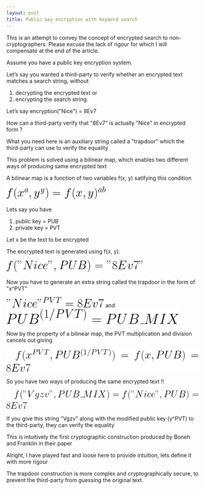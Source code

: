 ```yaml
---
layout: post
title: Public key encryption with keyword search
---
```


This is an attempt to convey the concept of encrypted search to non-cryptographers. Please excuse the lack of rigour for which I will compensate at the end of the article.

Assume you have a public key encryption system.

Let’s say you wanted a third-party to verify whether an encrypted text matches a search string, without 
1. decrypting the encrypted text or 
2. encrypting the search string

Let’s say encryption("Nice") = 8Ev7

How can a third-party verify that "8Ev7" is actually "Nice" in encrypted form ?

What you need here is an auxiliary string called a "trapdoor" which the third-party can use to verify the equality

This problem is solved using a bilinear map, which enables two different ways of producing same encrypted text

A bilinear map is a function of two variables f(x, y) satifying this condition

![eqn1](_posts/images/firsteqn.gif)

Lets say you have
1. public key = PUB
2. private key = PVT

Let x be the text to be encrypted

The encrypted text is generated using f(x, y).

![eqn2](images/secondeqn.gif)

Now you have to generate an extra string called the trapdoor in the form of "x^PVT"

![eqn3](images/thirdeqn.gif)
and
![eqn4](images/fourtheqn.gif)

Now by the property of a bilinear map, the PVT multiplication and division cancels out giving

![eqn5](images/fiftheqn.gif)

So you have two ways of producing the same encrypted text !!

![eqn6](images/sixtheqn.gif)

If you give this string "Vgzv" along with the modified public key (y^PVT) to the third-party, they can verify the equality

This is intuitively the first cryptographic construction produced by Boneh and Franklin in their paper

Alright, I have played fast and loose here to provide intuition, lets define it with more rigour

The trapdoor construction is more complex and cryptographically secure, to prevent the third-party from guessing the original text.

